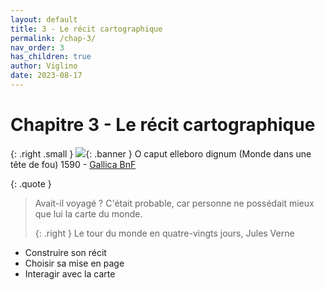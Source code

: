 ```yaml
---
layout: default
title: 3 - Le récit cartographique
permalink: /chap-3/
nav_order: 3
has_children: true
author: Viglino
date: 2023-08-17
---
```

# Chapitre 3 - Le récit cartographique

{: .right .small }
![](/Macarte-MI/assets/banner/ark-12148-btv1b7710391q.jpg){: .banner }
O caput elleboro dignum (Monde dans une tête de fou) 1590 - [Gallica BnF](https://gallica.bnf.fr/ark:/12148/btv1b7710391q)

{: .quote }
> Avait-il voyagé ? C'était probable, car personne ne possédait mieux que lui la carte du monde.
>
> {: .right }
> Le tour du monde en quatre-vingts jours, Jules Verne


* Construire son récit
* Choisir sa mise en page
* Interagir avec la carte